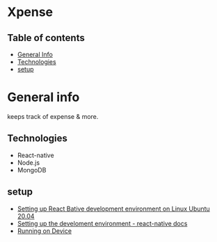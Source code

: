 # Xpense

## Table of contents
* [General Info](#general-info)
* [Technologies](#technologies)
* [setup](#setup)

# General info
keeps track of expense &amp; more.

## Technologies
* React-native
* Node.js
* MongoDB

## setup
* [Setting up React Bative development environment on Linux Ubuntu 20.04](https://aamnah.com/reactnative/setup-development-environment-react-native)
* [Setting up the develoment environment - react-native docs](https://reactnative.dev/docs/environment-setup)
* [Running on Device](https://reactnative.dev/docs/running-on-device)


